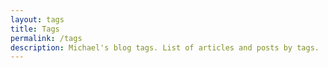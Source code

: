 ```yaml
---
layout: tags
title: Tags
permalink: /tags
description: Michael's blog tags. List of articles and posts by tags.
---
```

